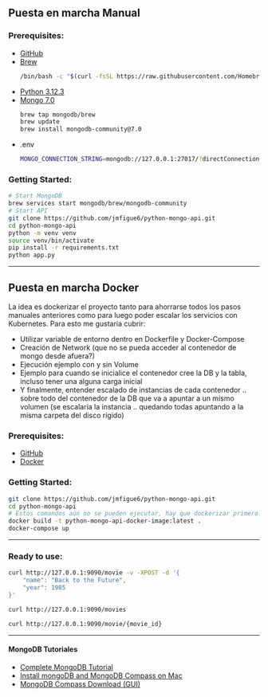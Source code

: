 ## Puesta en marcha Manual
### Prerequisites:
* [GitHub](https://git-scm.com/)
* [Brew](https://brew.sh/#install)
    ```bash
    /bin/bash -c "$(curl -fsSL https://raw.githubusercontent.com/Homebrew/install/HEAD/install.sh)"
    ```
* [Python 3.12.3](https://www.python.org/ftp/python/3.12.3/python-3.12.3-macos11.pkg)
* [Mongo 7.0](https://www.mongodb.com/docs/manual/tutorial/install-mongodb-on-os-x/)
    ```bash
    brew tap mongodb/brew
    brew update
    brew install mongodb-community@7.0
    ```
* .env
    ```bash
    MONGO_CONNECTION_STRING=mongodb://127.0.0.1:27017/?directConnection=true&serverSelectionTimeoutMS=2000&appName=mongosh+2.2.6
    ```

### Getting Started:
```bash
# Start MongoDB
brew services start mongodb/brew/mongodb-community
# Start API
git clone https://github.com/jmfigue6/python-mongo-api.git
cd python-mongo-api
python -m venv venv
source venv/bin/activate
pip install -r requirements.txt
python app.py
```
---
## Puesta en marcha Docker
La idea es dockerizar el proyecto tanto para ahorrarse todos los pasos manuales anteriores como para luego poder escalar los servicios con Kubernetes.  Para esto me gustaría cubrir:
* Utilizar variable de entorno dentro en Dockerfile y Docker-Compose
* Creación de Network (que no se pueda acceder al contenedor de mongo desde afuera?)
* Ejecución ejemplo con y sin Volume
* Ejemplo para cuando se inicialice el contenedor cree la DB y la tabla, incluso tener una alguna carga inicial
* Y finalmente, entender escalado de instancias de cada contenedor .. sobre todo del contenedor de la DB que va a apuntar a un mismo volumen (se escalaría la instancia .. quedando todas apuntando a la misma carpeta del disco rígido)

### Prerequisites:
* [GitHub](https://git-scm.com/)
* [Docker](https://docs.docker.com/desktop/)

### Getting Started:
```bash
git clone https://github.com/jmfigue6/python-mongo-api.git
cd python-mongo-api
# Estos comandos aún no se pueden ejecutar, hay que dockerizar primero!
docker build -t python-mongo-api-docker-image:latest .
docker-compose up
```

---
### Ready to use:
```bash
curl http://127.0.0.1:9090/movie -v -XPOST -d '{
    "name": "Back to the Future",
    "year": 1985
}'

curl http://127.0.0.1:9090/movies

curl http://127.0.0.1:9090/movie/{movie_id}
```

---
#### MongoDB Tutoriales
* [Complete MongoDB Tutorial](https://www.youtube.com/playlist?list=PL4cUxeGkcC9h77dJ-QJlwGlZlTd4ecZOA)
* [Install mongoDB and MongoDB Compass on Mac](https://www.youtube.com/watch?v=MyIiM7z_j_Y)
* [MongoDB Compass Download (GUI)](https://www.mongodb.com/try/download/compass)